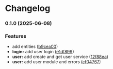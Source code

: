 # Changelog

### 0.1.0 (2025-06-08)

### Features

* add entities ([b9cea00](https://github.com/Mateus0808/url-shortener/commit/b9cea00ee935e6c6bb1a872f5671cd32bcd09d66))
* **login:** add user login ([e1df899](https://github.com/Mateus0808/url-shortener/commit/e1df8999ea5a46fc69f0ad8b375444f2cf1007f0))
* **user:** add create and get user service ([12f88ea](https://github.com/Mateus0808/url-shortener/commit/12f88ea18d5bc47b9f3e0f10b9525231b22a4a00))
* **user:** add user module and errors ([cf04767](https://github.com/Mateus0808/url-shortener/commit/cf047671a6b84726be6b49c13fdddd2812804392))
